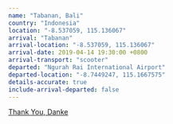 ```yaml
---
name: "Tabanan, Bali"
country: "Indonesia"
location: "-8.537059, 115.136067"
arrival: "Tabanan"
arrival-location: "-8.537059, 115.136067"
arrival-date: 2019-04-14 19:30:00 +0800
arrival-transport: "scooter"
departed: "Ngurah Rai International Airport"
departed-location: "-8.7449247, 115.1667575"
details-accurate: true
include-arrival-departed: false
---
```

[Thank You, Danke](/thank-you-danke/)
